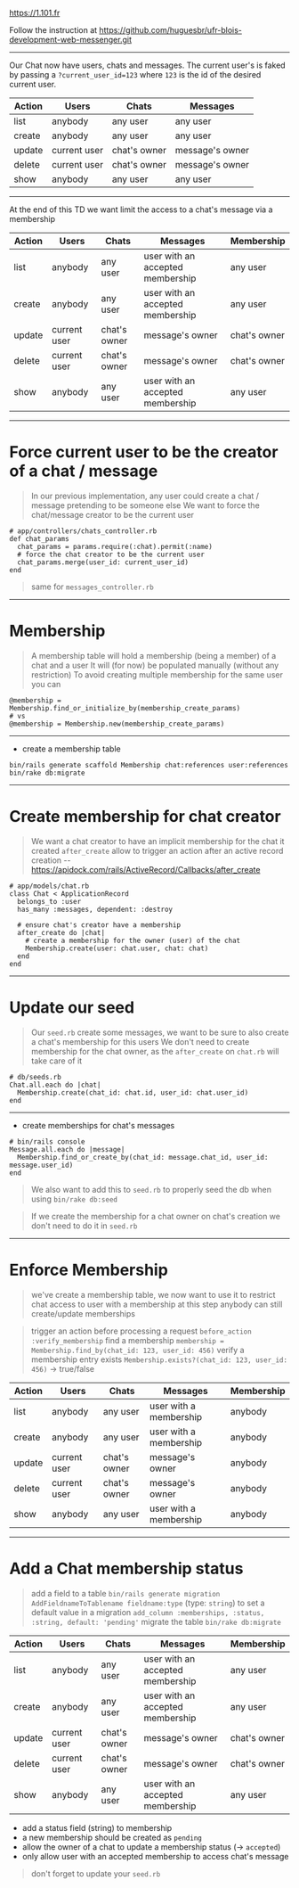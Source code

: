 https://1.101.fr

Follow the instruction at
https://github.com/huguesbr/ufr-blois-development-web-messenger.git

---

Our Chat now have users, chats and messages.
The current user's is faked by passing a `?current_user_id=123` where `123` is the id of the desired current user.

| Action | Users        | Chats        | Messages        |
|--------|--------------|--------------|-----------------|
| list   | anybody      | any user     | any user        |
| create | anybody      | any user     | any user        |
| update | current user | chat's owner | message's owner |
| delete | current user | chat's owner | message's owner |
| show   | anybody      | any user     | any user        |

---

At the end of this TD we want limit the access to a chat's message via a membership

| Action | Users        | Chats        | Messages                         | Membership   |
|--------|--------------|--------------|----------------------------------|--------------|
| list   | anybody      | any user     | user with an accepted membership | any user     |
| create | anybody      | any user     | user with an accepted membership | any user     |
| update | current user | chat's owner | message's owner                  | chat's owner |
| delete | current user | chat's owner | message's owner                  | chat's owner |
| show   | anybody      | any user     | user with an accepted membership | any user     |

---

# Force current user to be the creator of a chat / message

> In our previous implementation, any user could create a chat / message pretending to be someone else
> We want to force the chat/message creator to be the current user

```
# app/controllers/chats_controller.rb
def chat_params
  chat_params = params.require(:chat).permit(:name)
  # force the chat creator to be the current user
  chat_params.merge(user_id: current_user_id)
end
```

> same for `messages_controller.rb`

--- 

# Membership 

> A membership table will hold a membership (being a member) of a chat and a user
> It will (for now) be populated manually (without any restriction)
> To avoid creating multiple membership for the same user you can

```
@membership = Membership.find_or_initialize_by(membership_create_params)
# vs
@membership = Membership.new(membership_create_params)
```

---

- create a membership table

```
bin/rails generate scaffold Membership chat:references user:references
bin/rake db:migrate
```

--- 

# Create membership for chat creator

> We want a chat creator to have an implicit membership for the chat it created
> `after_create` allow to trigger an action after an active record creation
-- https://apidock.com/rails/ActiveRecord/Callbacks/after_create

```
# app/models/chat.rb
class Chat < ApplicationRecord
  belongs_to :user
  has_many :messages, dependent: :destroy

  # ensure chat's creator have a membership
  after_create do |chat|
    # create a membership for the owner (user) of the chat 
    Membership.create(user: chat.user, chat: chat)
  end
end
```

---

# Update our seed

> Our `seed.rb` create some messages, we want to be sure to also create a chat's membership for this users
> We don't need to create membership for the chat owner, as the `after_create` on `chat.rb` will take care of it 

```
# db/seeds.rb
Chat.all.each do |chat|
  Membership.create(chat_id: chat.id, user_id: chat.user_id)
end
```

---

- create memberships for chat's messages

```
# bin/rails console
Message.all.each do |message|
  Membership.find_or_create_by(chat_id: message.chat_id, user_id: message.user_id)
end
```

> We also want to add this to `seed.rb` to properly seed the db when using `bin/rake db:seed`


> If we create the membership for a chat owner on chat's creation we don't need to do it in `seed.rb`

---

# Enforce Membership

> we've create a membership table, we now want to use it to restrict chat access to user with a membership
> at this step anybody can still create/update memberships

> trigger an action before processing a request `before_action :verify_membership`
> find a membership `membership = Membership.find_by(chat_id: 123, user_id: 456)`
> verify a membership entry exists `Membership.exists?(chat_id: 123, user_id: 456)` -> true/false

| Action | Users        | Chats        | Messages               | Membership |
|--------|--------------|--------------|------------------------|------------|
| list   | anybody      | any user     | user with a membership | anybody    |
| create | anybody      | any user     | user with a membership | anybody    |
| update | current user | chat's owner | message's owner        | anybody    |
| delete | current user | chat's owner | message's owner        | anybody    |
| show   | anybody      | any user     | user with a membership | anybody    |

---

# Add a Chat membership status

> add a field to a table `bin/rails generate migration AddFieldnameToTablename fieldname:type` (type: `string`)
> to set a default value in a migration
>   `add_column :memberships, :status, :string, default: 'pending'`
> migrate the table `bin/rake db:migrate`

| Action | Users        | Chats        | Messages                         | Membership   |
|--------|--------------|--------------|----------------------------------|--------------|
| list   | anybody      | any user     | user with an accepted membership | any user     |
| create | anybody      | any user     | user with an accepted membership | any user     |
| update | current user | chat's owner | message's owner                  | chat's owner |
| delete | current user | chat's owner | message's owner                  | chat's owner |
| show   | anybody      | any user     | user with an accepted membership | any user     |

- add a status field (string) to membership
- a new membership should be created as `pending`
- allow the owner of a chat to update a membership status (-> `accepted`)
- only allow user with an accepted membership to access chat's message

> don't forget to update your `seed.rb`